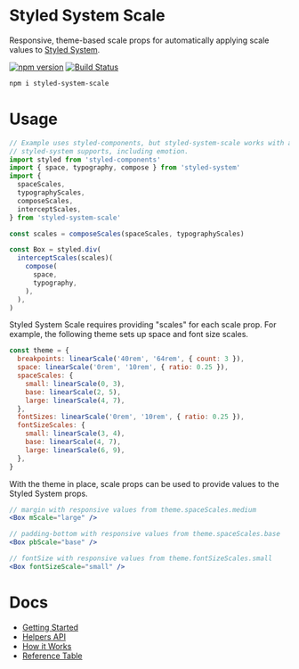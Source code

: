 # Styled System Scale

Responsive, theme-based scale props for automatically applying scale values to
[Styled System][styled-system].

[![npm version](https://flat.badgen.net/npm/v/styled-system-scale)](https://www.npmjs.com/package/styled-system-scale)
[![Build Status](https://flat.badgen.net/travis/angeloashmore/styled-system-scale)](https://travis-ci.com/angeloashmore/styled-system-scale)

```sh
npm i styled-system-scale
```

# Usage

```js
// Example uses styled-components, but styled-system-scale works with anything
// styled-system supports, including emotion.
import styled from 'styled-components'
import { space, typography, compose } from 'styled-system'
import {
  spaceScales,
  typographyScales,
  composeScales,
  interceptScales,
} from 'styled-system-scale'

const scales = composeScales(spaceScales, typographyScales)

const Box = styled.div(
  interceptScales(scales)(
    compose(
      space,
      typography,
    ),
  ),
)
```

Styled System Scale requires providing "scales" for each scale prop. For
example, the following theme sets up space and font size scales.

```js
const theme = {
  breakpoints: linearScale('40rem', '64rem', { count: 3 }),
  space: linearScale('0rem', '10rem', { ratio: 0.25 }),
  spaceScales: {
    small: linearScale(0, 3),
    base: linearScale(2, 5),
    large: linearScale(4, 7),
  },
  fontSizes: linearScale('0rem', '10rem', { ratio: 0.25 }),
  fontSizeScales: {
    small: linearScale(3, 4),
    base: linearScale(4, 7),
    large: linearScale(6, 9),
  },
}
```

With the theme in place, scale props can be used to provide values to the Styled
System props.

```jsx
// margin with responsive values from theme.spaceScales.medium
<Box mScale="large" />

// padding-bottom with responsive values from theme.spaceScales.base
<Box pbScale="base" />

// fontSize with responsive values from theme.fontSizeScales.small
<Box fontSizeScale="small" />
```

# Docs

- [Getting Started][getting-started]
- [Helpers API][helpers-api]
- [How it Works][how-it-works]
- [Reference Table][reference-table]

[styled-system]: https://github.com/styled-system/styled-system
[getting-started]: ./docs/getting-started.md
[helpers-api]: ./docs/helpers-api.md
[how-it-works]: ./docs/how-it-works.md
[reference-table]: ./docs/reference-table.md
